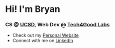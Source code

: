 # Hi! I'm Bryan

### CS @ [UCSD](https://ucsd.edu), Web Dev @ [Tech4Good Labs](https://tech4good.soe.ucsc.edu/#/)

- Check out my [Personal Website](https://bryanmin.me)
- Connect with me on [LinkedIn](https://www.linkedin.com/in/bryanmin/)



<!---
bdhmin/bdhmin is a ✨ special ✨ repository because its `README.md` (this file) appears on your GitHub profile.
You can click the Preview link to take a look at your changes.
--->
